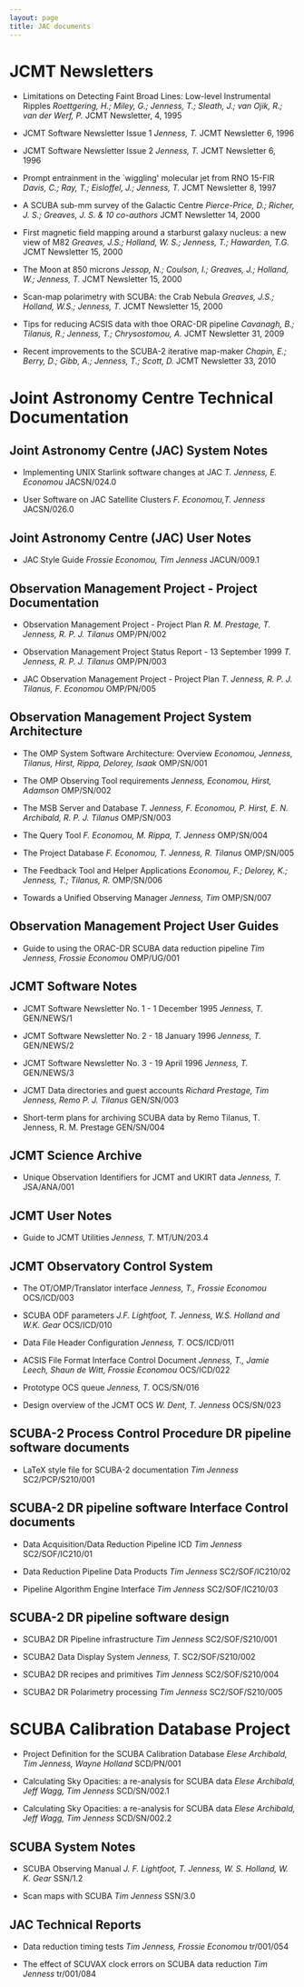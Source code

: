 ```yaml
---
layout: page
title: JAC documents
---
```


# JCMT Newsletters

* Limitations on Detecting Faint Broad Lines: Low-level Instrumental Ripples
  _Roettgering, H.; Miley, G.; Jenness, T.; Sleath, J.; van Ojik, R.; van der Werf, P._
  JCMT Newsletter, 4, 1995

* JCMT Software Newsletter Issue 1
  _Jenness, T._
  JCMT Newsletter 6, 1996

* JCMT Software Newsletter Issue 2
  _Jenness, T._
  JCMT Newsletter 6, 1996

* Prompt entrainment in the `wiggling' molecular jet from RNO 15-FIR
  _Davis, C.; Ray, T.; Eisloffel, J.; Jenness, T._
  JCMT Newsletter 8, 1997

* A SCUBA sub-mm survey of the Galactic Centre
  _Pierce-Price, D.; Richer, J. S.; Greaves, J. S. &amp; 10 co-authors_
  JCMT Newsletter 14, 2000

* First magnetic field mapping around a starburst galaxy nucleus: a new view of M82
  _Greaves, J.S.; Holland, W. S.; Jenness, T.; Hawarden, T.G._
  JCMT Newsletter 15, 2000

* The Moon at 850 microns
  _Jessop, N.; Coulson, I.; Greaves, J.; Holland, W.; Jenness, T._
  JCMT Newsletter 15, 2000

* Scan-map polarimetry with SCUBA: the Crab Nebula
  _Greaves, J.S.; Holland, W.S.; Jenness, T._
   JCMT Newsletter 15, 2000

* Tips for reducing ACSIS data with thoe ORAC-DR pipeline
  _Cavanagh, B.; Tilanus, R.; Jenness, T.; Chrysostomou, A._
  JCMT Newsletter 31, 2009

* Recent improvements to the SCUBA-2 iterative map-maker
  _Chapin, E.; Berry, D.; Gibb, A.; Jenness, T.; Scott, D._
  JCMT Newsletter 33, 2010

# Joint Astronomy Centre Technical Documentation

## Joint Astronomy Centre (JAC) System Notes

* Implementing UNIX Starlink software changes at JAC
  _T. Jenness, E. Economou_
  JACSN/024.0

* User Software on JAC Satellite Clusters
  _F. Economou,T. Jenness_
  JACSN/026.0

## Joint Astronomy Centre (JAC) User Notes

* JAC Style Guide
  _Frossie Economou, Tim Jenness_
  JACUN/009.1

## Observation Management Project - Project Documentation

* Observation Management Project - Project Plan
  _R. M. Prestage, T. Jenness, R. P. J. Tilanus_
  OMP/PN/002

* Observation Management Project Status Report - 13 September 1999
  _T. Jenness, R. P. J. Tilanus_
  OMP/PN/003

* JAC Observation Management Project - Project Plan
  _T. Jenness, R. P. J. Tilanus, F. Economou_
  OMP/PN/005

## Observation Management Project System Architecture

* The OMP System Software Architecture: Overview
  _Economou, Jenness, Tilanus, Hirst, Rippa, Delorey, Isaak_
  OMP/SN/001

* The OMP Observing Tool requirements
  _Jenness, Economou, Hirst, Adamson_
  OMP/SN/002

* The MSB Server and Database
  _T. Jenness, F. Economou, P. Hirst, E. N. Archibald, R. P. J. Tilanus_
  OMP/SN/003

* The Query Tool
  _F. Economou, M. Rippa, T. Jenness_
  OMP/SN/004

* The Project Database
  _F. Economou, T. Jenness, R. Tilanus_
  OMP/SN/005

* The Feedback Tool and Helper Applications
  _Economou, F.; Delorey, K.;  Jenness, T.; Tilanus, R._
  OMP/SN/006

* Towards a Unified Observing Manager
  _Jenness, Tim_
  OMP/SN/007

## Observation Management Project User Guides

* Guide to using the ORAC-DR SCUBA data reduction pipeline
  _Tim Jenness, Frossie Economou_
  OMP/UG/001

## JCMT Software Notes

* JCMT Software Newsletter No. 1 - 1 December 1995
  _Jenness, T._
  GEN/NEWS/1

* JCMT Software Newsletter No. 2 - 18 January 1996
  _Jenness, T._
  GEN/NEWS/2

* JCMT Software Newsletter No. 3 - 19 April 1996
  _Jenness, T._
  GEN/NEWS/3

* JCMT Data directories and guest accounts
  _Richard Prestage, Tim Jenness, Remo P. J. Tilanus_
  GEN/SN/003

* Short-term plans for archiving SCUBA data
by Remo Tilanus, T. Jenness, R. M. Prestage
GEN/SN/004

## JCMT Science Archive

* Unique Observation Identifiers for JCMT and UKIRT data
  _Jenness, T._
  JSA/ANA/001

## JCMT User Notes

* Guide to JCMT Utilities
  _Jenness, T._
MT/UN/203.4

## JCMT Observatory Control System

* The OT/OMP/Translator interface
  _Jenness, T., Frossie Economou_
  OCS/ICD/003

* SCUBA ODF parameters
  _J.F. Lightfoot, T. Jenness, W.S. Holland and W.K. Gear_
  OCS/ICD/010

* Data File Header Configuration
  _Jenness, T._
  OCS/ICD/011

* ACSIS File Format Interface Control Document
  _Jenness, T., Jamie Leech, Shaun de Witt, Frossie Economou_
  OCS/ICD/022

* Prototype OCS queue
  _Jenness, T._
  OCS/SN/016

* Design overview of the JCMT OCS
  _W. Dent, T. Jenness_
  OCS/SN/023

## SCUBA-2 Process Control Procedure DR pipeline software documents

* LaTeX style file for SCUBA-2 documentation
  _Tim Jenness_
  SC2/PCP/S210/001

## SCUBA-2 DR pipeline software Interface Control documents

* Data Acquisition/Data Reduction Pipeline ICD
  _Tim Jenness_
  SC2/SOF/IC210/01

* Data Reduction Pipeline Data Products
  _Tim Jenness_
  SC2/SOF/IC210/02

* Pipeline Algorithm Engine Interface
  _Tim Jenness_
  SC2/SOF/IC210/03

## SCUBA-2 DR pipeline software design

* SCUBA2 DR Pipeline infrastructure
  _Tim Jenness_
  SC2/SOF/S210/001

* SCUBA2 Data Display System
  _Jenness, T._
  SC2/SOF/S210/002

* SCUBA2 DR recipes and primitives
  _Tim Jenness_
  SC2/SOF/S210/004

* SCUBA2 DR Polarimetry processing
  _Tim Jenness_
  SC2/SOF/S210/005

# SCUBA Calibration Database Project

* Project Definition for the SCUBA Calibration Database
  _Elese Archibald, Tim Jenness, Wayne Holland_
  SCD/PN/001

* Calculating Sky Opacities: a re-analysis for SCUBA data
  _Elese Archibald, Jeff Wagg, Tim Jenness_
  SCD/SN/002.1

* Calculating Sky Opacities: a re-analysis for SCUBA data
  _Elese Archibald, Jeff Wagg, Tim Jenness_
  SCD/SN/002.2

## SCUBA System Notes

* SCUBA Observing Manual
  _J. F. Lightfoot, T. Jenness, W. S. Holland, W. K. Gear_
  SSN/1.2

* Scan maps with SCUBA
  _Tim Jenness_
  SSN/3.0

## JAC Technical Reports

* Data reduction timing tests
  _Tim Jenness, Frossie Economou_
  tr/001/054

* The effect of SCUVAX clock errors on SCUBA data reduction
  _Tim Jenness_
  tr/001/084

